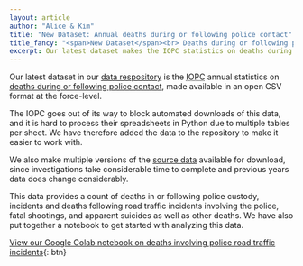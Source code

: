 ```yaml
---
layout: article
author: "Alice & Kim"
title: "New Dataset: Annual deaths during or following police contact"
title_fancy: "<span>New Dataset</span><br> Deaths during or following police contact"
excerpt: Our latest dataset makes the IOPC statistics on deaths during or following police contact available in an open format.
---
```


Our latest dataset in our [data respository](https://data.resistancelab.network/) is the <abbr title="Independent Office for Police Conduct">IOPC</abbr> annual statistics on [deaths during or following police contact](https://data.resistancelab.network/cleaned_data/deaths-during-or-following-police-contact/), made available in an open CSV format at the force-level.

The IOPC goes out of its way to block automated downloads of this data, and it is hard to process their spreadsheets in Python due to multiple tables per sheet. We have therefore added the data to the repository to make it easier to work with.

We also make multiple versions of the [source data](https://data.resistancelab.network/source_data/deaths-during-or-following-police-contact/) available for download, since investigations take considerable time to complete and previous years data does change considerably.

This data provides a count of deaths in or following police custody, incidents and deaths following road traffic incidents involving the police, fatal shootings, and apparent suicides as well as other deaths. We have also put together a notebook to get started with analyzing this data.

[View our Google Colab notebook on deaths involving police road traffic incidents](https://colab.research.google.com/drive/1Rk-1Yx-kbnNYXR2O2c_vmfs1XK8qkJIo){:.btn}
